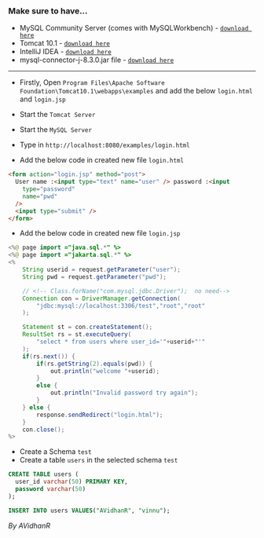 ### Make sure to have...

- MySQL Community Server (comes with MySQLWorkbench) - [`download here`](https://dev.mysql.com/downloads/file/?id=526408)
- Tomcat 10.1 - [`download here`](https://dlcdn.apache.org/tomcat/tomcat-10/v10.1.23/bin/apache-tomcat-10.1.23.exe)
- IntelliJ IDEA - [`download here`](https://www.jetbrains.com/idea/download/download-thanks.html?platform=windows&code=IIC)
- mysql-connector-j-8.3.0.jar file - [`download here`](https://dev.mysql.com/downloads/file/?id=525082)

---

- Firstly, Open `Program Files\Apache Software Foundation\Tomcat10.1\webapps\examples` and add the below `login.html` and `login.jsp`
- Start the `Tomcat Server`
- Start the `MySQL Server`
- Type in `http://localhost:8080/examples/login.html`

- Add the below code in created new file `login.html`

```html
<form action="login.jsp" method="post">
  User name :<input type="text" name="user" /> password :<input
    type="password"
    name="pwd"
  />
  <input type="submit" />
</form>
```

- Add the below code in created new file `login.jsp`

```java
<%@ page import ="java.sql.*" %>
<%@ page import ="jakarta.sql.*" %>
<%
    String userid = request.getParameter("user");
    String pwd = request.getParameter("pwd");

    // <!-- Class.forName("com.mysql.jdbc.Driver");  no need-->
    Connection con = DriverManager.getConnection(
        "jdbc:mysql://localhost:3306/test","root","root"
    );

    Statement st = con.createStatement();
    ResultSet rs = st.executeQuery(
        "select * from users where user_id='"+userid+"'"
    );
    if(rs.next()) {
        if(rs.getString(2).equals(pwd)) {
            out.println("welcome "+userid);
        }
        else {
            out.println("Invalid password try again");
        }
    } else {
        response.sendRedirect("login.html");
    }
    con.close();
%>

```

- Create a Schema `test`
- Create a table `users` in the selected schema `test`

```sql
CREATE TABLE users (
  user_id varchar(50) PRIMARY KEY,
  password varchar(50)
);

INSERT INTO users VALUES("AVidhanR", "vinnu");

```

_By AVidhanR_
